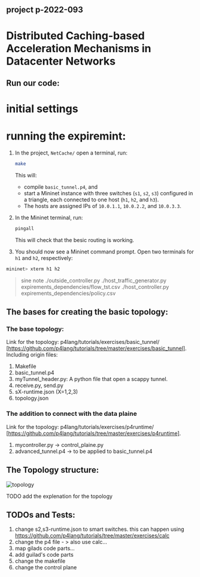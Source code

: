 ## project p-2022-093
# Distributed Caching-based Acceleration Mechanisms in Datacenter Networks


## Run our code:
# initial settings

# running the expiremint:
1. In the project, `NetCache/` open a terminal, run:
   ```bash
   make
   ``` 
   This will:
   * compile `basic_tunnel.p4`, and
   * start a Mininet instance with three switches (`s1`, `s2`, `s3`) configured
     in a triangle, each connected to one host (`h1`, `h2`, and `h3`).
   * The hosts are assigned IPs of `10.0.1.1`, `10.0.2.2`, and `10.0.3.3`.
2. In the Mininet terminal, run:
   ```bash
   pingall
   ```
   This will check that the besic routing is working.

2. You should now see a Mininet command prompt. Open two terminals for `h1` and
`h2`, respectively: 
  ```bash
  mininet> xterm h1 h2
  ```


> sine note
./outside_controller.py
./host_traffic_generator.py expirements_dependencies/flow_tst.csv 
 ./host_controller.py expirements_dependencies/policy.csv 


## The bases for creating the basic topology:
### The base topology: 
Link for the topology: p4lang/tutorials/exercises/basic_tunnel/ [https://github.com/p4lang/tutorials/tree/master/exercises/basic_tunnel].
Including origin files:
1. Makefile
2. basic_tunnel.p4
3. myTunnel_header.py: A python file that open a scappy tunnel.
4. receive.py, send.py
5. sX-runtime.json (X=1,2,3)
6. topology.json
### The addition to connect with the data plaine 
Link for the topology: p4lang/tutorials/exercises/p4runtime/ [https://github.com/p4lang/tutorials/tree/master/exercises/p4runtime].
1. mycontroller.py -> control_plaine.py
2. advanced_tunnel.p4 -> to be applied to basic_tunnel.p4


## The Topology structure:

![topology](./topo.png)

TODO add the explenation for the topology 

## TODOs and Tests:
1. change s2,s3-runtime.json to smart switches. 
this can happen using https://github.com/p4lang/tutorials/tree/master/exercises/calc 
2. change the p4 file - > also use calc...
3. map gilads code parts...
4. add guilad's code parts
5. change the makefile
6. change the control plane
